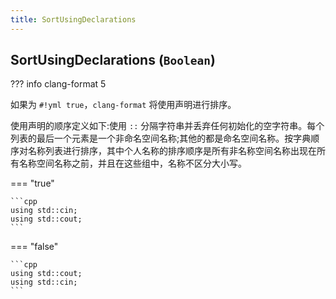 ```yaml
---
title: SortUsingDeclarations
---
```


## SortUsingDeclarations (`Boolean`)

??? info
    clang-format 5

如果为 `#!yml true`，`clang-format` 将使用声明进行排序。

使用声明的顺序定义如下:使用 `::` 分隔字符串并丢弃任何初始化的空字符串。每个列表的最后一个元素是一个非命名空间名称;其他的都是命名空间名称。按字典顺序对名称列表进行排序，其中个人名称的排序顺序是所有非名称空间名称出现在所有名称空间名称之前，并且在这些组中，名称不区分大小写。

=== "true"

    ```cpp
    using std::cin;
    using std::cout;
    ```

=== "false"

    ```cpp
    using std::cout;
    using std::cin;
    ```
